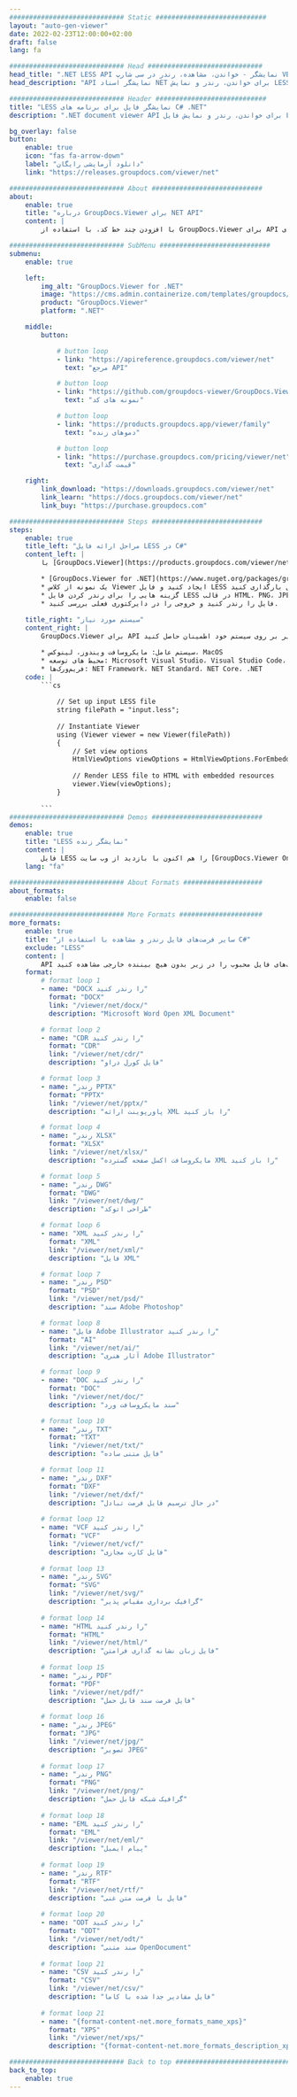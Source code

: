 ```yaml
---
############################# Static ############################
layout: "auto-gen-viewer"
date: 2022-02-23T12:00:00+02:00
draft: false
lang: fa

############################# Head #############################
head_title: ".NET LESS API نمایشگر - خواندن، مشاهده، رندر در سی شارپ VB.NET"
head_description: "API نمایشگر اسناد NET برای خواندن، رندر و نمایش LESS در هر نوع برنامه‌های C#، ASP.NET، VB.NET و NET Core."

############################# Header ############################
title: "LESS نمایشگر فایل برای برنامه های C# .NET" 
description: ".NET document viewer API برای خواندن، رندر و نمایش فایل LESS در هر نوع برنامه های C#، ASP.NET، VB.NET و NET Core. فایل های رندر شده را با قالب بندی و چیدمان واقعی در HTML5، PDF یا به صورت تصویر با استفاده از چند خط کد مشاهده کنید." 

bg_overlay: false
button:
    enable: true
    icon: "fas fa-arrow-down"
    label: "دانلود آزمایشی رایگان"
    link: "https://releases.groupdocs.com/viewer/net"

############################# About ############################
about:
    enable: true
    title: "درباره GroupDocs.Viewer برای NET API" 
    content: |
        با افزودن چند خط کد، با استفاده از GroupDocs.Viewer برای API های NET، بیش از 190 فرمت سند محبوب را در برنامه های NET خود مشاهده کنید. توسعه دهندگان به راحتی می توانند PDF، Word Processing، Excel Spreadsheet، Presentation، Visio، Project، Outlook و بسیاری دیگر از فرمت های سند محبوب را در حالت های HTML5، تصویر یا PDF نمایش دهند. رندر سند سریع و مشابه فایل منبع اصلی است و نیازی به نصب نرم افزار اضافی یا کتابخانه های خارجی دیگر ندارد.

############################# SubMenu ############################
submenu:
    enable: true

    left:
        img_alt: "GroupDocs.Viewer for .NET"
        image: "https://cms.admin.containerize.com/templates/groupdocs/images/product-logos/90x90-noborder/groupdocs-viewer-net.png"
        product: "GroupDocs.Viewer"
        platform: ".NET"

    middle:
        button:

            # button loop
            - link: "https://apireference.groupdocs.com/viewer/net"
              text: "مرجع API"

            # button loop
            - link: "https://github.com/groupdocs-viewer/GroupDocs.Viewer-for-.NET"
              text: "نمونه های کد"

            # button loop
            - link: "https://products.groupdocs.app/viewer/family"
              text: "دموهای زنده"

            # button loop
            - link: "https://purchase.groupdocs.com/pricing/viewer/net"
              text: "قیمت گذاری"

    right:
        link_download: "https://downloads.groupdocs.com/viewer/net"
        link_learn: "https://docs.groupdocs.com/viewer/net"
        link_buy: "https://purchase.groupdocs.com"

############################# Steps ############################
steps:
    enable: true
    title_left: "مراحل ارائه فایل LESS در C#" 
    content_left: |
        با [GroupDocs.Viewer](https://products.groupdocs.com/viewer/net/) می‌توانید LESS را در چند مرحله به HTML، JPEG، PNG یا PDF تبدیل کنید.

        * [GroupDocs.Viewer for .NET](https://www.nuget.org/packages/groupdocs.viewer) را با استفاده از مدیر بسته مورد علاقه خود نصب کنید. 
        * یک نمونه از کلاس Viewer ایجاد کنید و فایل LESS را با مسیر کامل بارگذاری کنید. 
        * گزینه هایی را برای رندر کردن فایل LESS در قالب HTML، PNG، JPEG یا PDF تنظیم کنید. 
        * فایل را رندر کنید و خروجی را در دایرکتوری فعلی بررسی کنید. 
        
    title_right: "سیستم مورد نیاز" 
    content_right: |
        GroupDocs.Viewer برای API های دات نت در تمام سیستم عامل ها و سیستم عامل های اصلی پشتیبانی می شود. لطفا قبل از اجرای کد زیر، از نصب پیش نیازهای زیر بر روی سیستم خود اطمینان حاصل کنید.

        * سیستم عامل: مایکروسافت ویندوز، لینوکس، MacOS 
        * محیط های توسعه: Microsoft Visual Studio، Visual Studio Code، NET CLI 
        * فریم‌ورک‌ها: NET Framework، NET Standard، NET Core، .NET 
    code: |
        ```cs
                        
            // Set up input LESS file
            string filePath = "input.less";
        
            // Instantiate Viewer
            using (Viewer viewer = new Viewer(filePath))
            {
            	// Set view options 
            	HtmlViewOptions viewOptions = HtmlViewOptions.ForEmbeddedResources();
                    
            	// Render LESS file to HTML with embedded resources
            	viewer.View(viewOptions);
            }
             
        ```
############################# Demos ############################
demos:
    enable: true
    title: "LESS نمایشگر زنده"
    content: |
        فایل LESS را هم اکنون با بازدید از وب سایت [GroupDocs.Viewer Online Apps](https://products.groupdocs.app/viewer/less) مشاهده کنید.
    lang: "fa"

############################# About Formats ####################
about_formats:
    enable: false

############################# More Formats #####################
more_formats:
    enable: true
    title: "سایر فرمت‌های فایل رندر و مشاهده با استفاده از C#"
    exclude: "LESS"
    content: |
        API نمایشگر اسناد و تصاویر چند فرمتی برای دات نت. برخی از قالب‌های فایل محبوب را در زیر بدون هیچ بیننده خارجی مشاهده کنید.
    format: 
        # format loop 1
        - name: "DOCX را رندر کنید"
          format: "DOCX"
          link: "/viewer/net/docx/"
          description: "Microsoft Word Open XML Document" 

        # format loop 2
        - name: "CDR را رندر کنید" 
          format: "CDR"
          link: "/viewer/net/cdr/"
          description: "فایل کورل دراو" 

        # format loop 3
        - name: "رندر PPTX"
          format: "PPTX"
          link: "/viewer/net/pptx/"
          description: "پاورپوینت ارائه XML را باز کنید" 

        # format loop 4
        - name: "رندر XLSX"
          format: "XLSX"
          link: "/viewer/net/xlsx/"
          description: "مایکروسافت اکسل صفحه گسترده XML را باز کنید" 

        # format loop 5
        - name: "رندر DWG"
          format: "DWG"
          link: "/viewer/net/dwg/"
          description: "طراحی اتوکد"

        # format loop 6
        - name: "XML را رندر کنید"
          format: "XML"
          link: "/viewer/net/xml/"
          description: "فایل XML"

        # format loop 7
        - name: "رندر PSD"
          format: "PSD"
          link: "/viewer/net/psd/"
          description: "سند Adobe Photoshop"

        # format loop 8
        - name: "فایل Adobe Illustrator را رندر کنید"
          format: "AI"
          link: "/viewer/net/ai/"
          description: "آثار هنری Adobe Illustrator"

        # format loop 9
        - name: "DOC را رندر کنید"
          format: "DOC"
          link: "/viewer/net/doc/"
          description: "سند مایکروسافت ورد" 

        # format loop 10
        - name: "رندر TXT" 
          format: "TXT"
          link: "/viewer/net/txt/"
          description: "فایل متنی ساده" 

        # format loop 11
        - name: "رندر DXF" 
          format: "DXF"
          link: "/viewer/net/dxf/"
          description: "در حال ترسیم فایل فرمت تبادل"  
          
        # format loop 12
        - name: "VCF را رندر کنید"
          format: "VCF"
          link: "/viewer/net/vcf/"
          description: "فایل کارت مجازی"  
              
        # format loop 13
        - name: "رندر SVG"
          format: "SVG"
          link: "/viewer/net/svg/"
          description: "گرافیک برداری مقیاس پذیر" 
          
        # format loop 14
        - name: "HTML را رندر کنید"
          format: "HTML"
          link: "/viewer/net/html/"
          description: "فایل زبان نشانه گذاری فرامتن" 
          
        # format loop 15
        - name: "رندر PDF"
          format: "PDF"
          link: "/viewer/net/pdf/"
          description: "فایل فرمت سند قابل حمل"
          
        # format loop 16
        - name: "رندر JPEG"
          format: "JPG"
          link: "/viewer/net/jpg/"
          description: "تصویر JPEG"
          
        # format loop 17
        - name: "رندر PNG"
          format: "PNG"
          link: "/viewer/net/png/"
          description: "گرافیک شبکه قابل حمل" 
          
        # format loop 18
        - name: "EML را رندر کنید"
          format: "EML"
          link: "/viewer/net/eml/"
          description: "پیام ایمیل" 
          
        # format loop 19
        - name: "رندر RTF"
          format: "RTF"
          link: "/viewer/net/rtf/"
          description: "فایل با فرمت متن غنی" 
          
        # format loop 20
        - name: "ODT را رندر کنید"
          format: "ODT"
          link: "/viewer/net/odt/"
          description: "سند متنی OpenDocument" 
          
        # format loop 21
        - name: "CSV را رندر کنید"
          format: "CSV"
          link: "/viewer/net/csv/"
          description: "فایل مقادیر جدا شده با کاما" 
          
        # format loop 21
        - name: "{format-content-net.more_formats_name_xps}"
          format: "XPS"
          link: "/viewer/net/xps/"
          description: "{format-content-net.more_formats_description_xps}" 

############################# Back to top ###############################
back_to_top:
    enable: true
---
```

